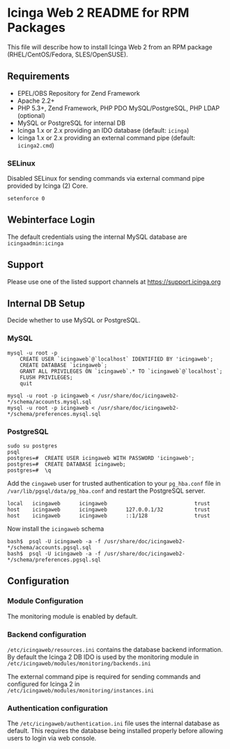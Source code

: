 # Icinga Web 2 README for RPM Packages

This file will describe how to install Icinga Web 2 from an RPM
package (RHEL/CentOS/Fedora, SLES/OpenSUSE).

## Requirements

* EPEL/OBS Repository for Zend Framework
* Apache 2.2+
* PHP 5.3+, Zend Framework, PHP PDO MySQL/PostgreSQL, PHP LDAP (optional)
* MySQL or PostgreSQL for internal DB
* Icinga 1.x or 2.x providing an IDO database (default: `icinga`)
* Icinga 1.x or 2.x providing an external command pipe (default: `icinga2.cmd`)

### SELinux

Disabled SELinux for sending commands via external command pipe
provided by Icinga (2) Core.

    setenforce 0

## Webinterface Login

The default credentials using the internal MySQL database are
`icingaadmin:icinga`

## Support

Please use one of the listed support channels at https://support.icinga.org


## Internal DB Setup

Decide whether to use MySQL or PostgreSQL.

### MySQL

    mysql -u root -p
        CREATE USER `icingaweb`@`localhost` IDENTIFIED BY 'icingaweb';
        CREATE DATABASE `icingaweb`;
        GRANT ALL PRIVILEGES ON `icingaweb`.* TO `icingaweb`@`localhost`;
        FLUSH PRIVILEGES;
        quit

    mysql -u root -p icingaweb < /usr/share/doc/icingaweb2-*/schema/accounts.mysql.sql
    mysql -u root -p icingaweb < /usr/share/doc/icingaweb2-*/schema/preferences.mysql.sql

### PostgreSQL

    sudo su postgres
    psql
    postgres=#  CREATE USER icingaweb WITH PASSWORD 'icingaweb';
    postgres=#  CREATE DATABASE icingaweb;
    postgres=#  \q

Add the `cingaweb` user for trusted authentication to your `pg_hba.conf` file
in `/var/lib/pgsql/data/pg_hba.conf` and restart the PostgreSQL server.

    local   icingaweb      icingaweb                            trust
    host    icingaweb      icingaweb      127.0.0.1/32          trust
    host    icingaweb      icingaweb      ::1/128               trust

Now install the `icingaweb` schema

    bash$  psql -U icingaweb -a -f /usr/share/doc/icingaweb2-*/schema/accounts.pgsql.sql
    bash$  psql -U icingaweb -a -f /usr/share/doc/icingaweb2-*/schema/preferences.pgsql.sql


## Configuration

### Module Configuration

The monitoring module is enabled by default.

### Backend configuration

`/etc/icingaweb/resources.ini` contains the database backend information.
By default the Icinga 2 DB IDO is used by the monitoring module in
`/etc/icingaweb/modules/monitoring/backends.ini`

The external command pipe is required for sending commands
and configured for Icinga 2 in
`/etc/icingaweb/modules/monitoring/instances.ini`

### Authentication configuration

The `/etc/icingaweb/authentication.ini` file uses the internal database as
default. This requires the database being installed properly before
allowing users to login via web console.
